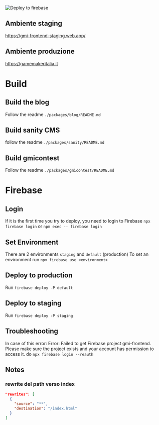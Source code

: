 ![Deploy to firebase](https://github.com/gmitalia/gmi-frontend/actions/workflows/deploy-firebase.yml/badge.svg)

## Ambiente staging
https://gmi-frontend-staging.web.app/

## Ambiente produzione
https://gamemakeritalia.it

# Build
## Build the blog
Follow the readme `./packages/blog/README.md`

## Build sanity CMS
follow the readme `./packages/sanity/README.md`

## Build gmicontest
Follow the readme `./packages/gmicontest/README.md`

# Firebase
## Login
If it is the first time you try to deploy, you need to login to Firebase
`npx firebase login`
or
`npm exec -- firebase login`

## Set Environment
There are 2 environments `staging` and `default` (production)
To set an environment run `npx firebase use <environment>`

## Deploy to production 
Run `firebase deploy -P default`

## Deploy to staging
Run `firebase deploy -P staging`

## Troubleshooting
In case of this error:
  Error: Failed to get Firebase project gmi-frontend. Please make sure the project exists and your account has permission to access it.
do
  `npx firebase login --reauth`

## Notes

### rewrite del path verso index

```json
"rewrites": [
  {
    "source": "**",
    "destination": "/index.html"
  }
]
```
